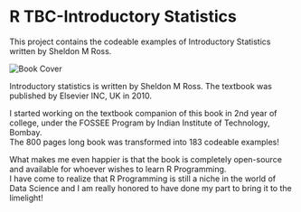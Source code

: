 <h1>R TBC-Introductory Statistics</h1>
This project contains the codeable examples of Introductory Statistics written by Sheldon M Ross.<br>


![Book Cover](https://github.com/jasleen101010/R-TBC-Introductory-Statistics/blob/main/book%20_cover.png)

Introductory statistics is written by Sheldon M Ross. The textbook was published by Elsevier INC, UK in 2010.<br>

I started working on the textbook companion of this book in 2nd year of college, under the FOSSEE Program by Indian Institute of Technology, Bombay.<br>
The 800 pages long book was transformed into 183 codeable examples!<br>

What makes me even happier is that the book is completely open-source and available for whoever wishes to learn R Programming.<br>
I have come to realize that R Programming is still a niche in the world of Data Science and I am really honored to have done my part to bring it to the limelight!<br>
